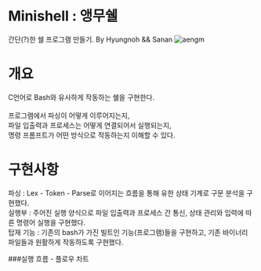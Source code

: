 # Minishell : 앵무쉘

간단(?)한 쉘 프로그램 만들기.
By Hyungnoh && Sanan
![aengm](https://user-images.githubusercontent.com/105692206/217820159-19c4363a-cde4-4086-ad2f-11657a85ac66.gif)

# 개요

C언어로 Bash와 유사하게 작동하는 쉘을 구현한다.
<br>
<br>
프로그램에서 파싱이 어떻게 이루어지는지, 
<br>
파일 입출력과 프로세스는 어떻게 연결되어서 실행되는지,
<br>
명령 프롬프트가 어떤 방식으로 작동하는지 이해할 수 있다.


# 구현사항

파싱 : Lex - Token - Parse로 이어지는 흐름을 통해 유한 상태 기계로 구문 분석을 구현했다.
<br>
실행부 : 주어진 실행 양식으로 파일 입출력과 프로세스 간 통신, 상태 관리와 입력에 따른 명령어 실행을 구현했다.
<br>
탑재 기능 : 기존의 bash가 가진 빌트인 기능(프로그램)들을 구현하고, 기존 바이너리 파일들과 원활하게 작동하도록 구현했다.

###실행 흐름 - 플로우 차트


